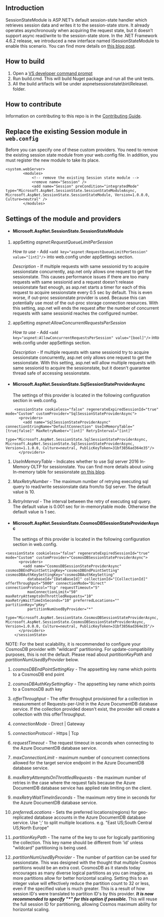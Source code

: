 ## Introduction
SessionStateModule is ASP.NET’s default session-state handler which retrieves session data and writes it to the session-state store. It already operates asynchronously when acquiring the request state, but it doesn’t support async read/write to the session-state store. In the .NET Framework 4.6.2 release, we introduced a new interface named ISessionStateModule to enable this scenario. You can find more details on [this blog post](https://blogs.msdn.microsoft.com/webdev/2016/09/29/introducing-the-asp-net-async-sessionstate-module/).

## How to build
1. Open a [VS developer command prompt](https://docs.microsoft.com/en-us/dotnet/framework/tools/developer-command-prompt-for-vs)
2. Run build.cmd. This will build Nuget package and run all the unit tests.
3. All the build artifacts will be under aspnetsessionstate\bin\Release\ folder.

## How to contribute
Information on contributing to this repo is in the [Contributing Guide](CONTRIBUTING.md).

## Replace the existing Session module in `web.config`

Before you can specify one of these custom providers. You need to remove the existing session state module from your web.config file. In addition, you must register the new module to take its place.

```
<system.webServer>
        <modules>
            <!-- remove the existing Session state module -->
            <remove name="Session" />
            <add name="Session" preCondition="integratedMode" type="Microsoft.AspNet.SessionState.SessionStateModuleAsync, Microsoft.AspNet.SessionState.SessionStateModule, Version=1.0.0.0, Culture=neutral" />
        </modules>
```

## Settings of the module and providers

+ #### Microsoft.AspNet.SessionState.SessionStateModule

1. appSetting *aspnet:RequestQueueLimitPerSession*

    *How to use* - Add ```<add key="aspnet:RequestQueueLimitPerSession" value="[int]"/>``` into web.config under appSettings section.
    
    *Description* - If multiple requests with same sessionid try to acquire sessionstate concurrently, asp.net only allows one request to get the sessionstate. This causes performance issues if there are too many requests with same sessionid and a request doesn't release sessionstate fast enough, as asp.net starts a timer for each of this request to acquire sessionstate every 0.5 sec by default. This is even worse, if out-proc sessionstate provider is used. Because this can potentially use most of the out-proc storage connection resources. With this setting, asp.net will ends the request after the number of concurrent requests with same sessionid reaches the configured number.

2. appSetting *aspnet:AllowConcurrentRequestsPerSession*
    
    *How to use* - Add ```<add key="aspnet:AllowConcurrentRequestsPerSession" value="[bool]"/>``` into web.config under appSettings section.
    
    *Description* - If multiple requests with same sessionid try to acquire sessionstate concurrently, asp.net only allows one request to get the sessionstate. With this setting, asp.net will allow multiple requests with same sessionid to acquire the sessionstate, but it doesn't guarantee thread safe of accessing sessionstate.

+ #### Microsoft.AspNet.SessionState.SqlSessionStateProviderAsync
    
    The settings of this provider is located in the following configuration section in web.config.
```
    <sessionState cookieless="false" regenerateExpiredSessionId="true" mode="Custom" customProvider="SqlSessionStateProviderAsync">
      <providers>
        <add name="SqlSessionStateProviderAsync" connectionStringName="DefaultConnection" UseInMemoryTable="[true|false]" MaxRetryNumber="[int]" RetryInterval="[int]"
          type="Microsoft.AspNet.SessionState.SqlSessionStateProviderAsync, Microsoft.AspNet.SessionState.SqlSessionStateProviderAsync, Version=1.1.0.0, Culture=neutral, PublicKeyToken=31bf3856ad364e35"/>
      </providers>
```

1. *UseInMemoryTable* - Indicates whether to use Sql server 2016 In-Memory OLTP for sessionstate. You can find more details about using In-memory table for sessionstate [on this blog](https://blogs.msdn.microsoft.com/sqlcat/2016/10/26/how-bwin-is-using-sql-server-2016-in-memory-oltp-to-achieve-unprecedented-performance-and-scale/).

2. *MaxRetryNumber* - The maximum number of retrying executing sql query to read/write sessionstate data from/to Sql server. The default value is 10.

3. *RetryInterval* - The interval between the retry of executing sql query. The default value is 0.001 sec for in-memorytable mode. Otherwise the default value is 1 sec.

+ #### Microsoft.AspNet.SessionState.CosmosDBSessionStateProviderAsync

    The settings of this provider is located in the following configuration section in web.config.
```
<sessionState cookieless="false" regenerateExpiredSessionId="true" mode="Custom" customProvider="CosmosDBSessionStateProviderAsync">
      <providers>
        <add name="CosmosDBSessionStateProviderAsync" cosmosDBEndPointSettingKey="cosmosDBEndPointSetting" cosmosDBAuthKeySettingKey="cosmosDBAuthKeySetting"
          databaseId="[DataBaseId]" collectionId="[CollectionId]" offerThroughput="5000" connectionMode="Direct" connectionProtocol="Tcp" requestTimeout="5"
          maxConnectionLimit="50" maxRetryAttemptsOnThrottledRequests="10" maxRetryWaitTimeInSeconds="10" preferredLocations="" partitionKey="pKey"
          partitionNumUsedByProvider="*"
          type="Microsoft.AspNet.SessionState.CosmosDBSessionStateProviderAsync, Microsoft.AspNet.SessionState.CosmosDBSessionStateProviderAsync, Version=1.0.0.0, Culture=neutral, PublicKeyToken=31bf3856ad364e35"/>
      </providers>
    </sessionState>
```

NOTE: For the best scalability, it is recommended to configure your CosmosDB provider with "wildcard" partitioning. For update-compatibility purposes, this is not the default. Please read about
*partitionKeyPath* and *partitionNumUsedByProvider* below.

1. *cosmosDBEndPointSettingKey* - The appsetting key name which points to a CosmosDB end point

2. *cosmosDBAuthKeySettingKey* - The appsetting key name which points to a CosmosDB auth key

3. *offerThroughput* - The offer throughput provisioned for a collection in measurement of Requests-per-Unit in the Azure DocumentDB database service. If the collection provided doesn't exist, the provider will create a collection with this offerThroughput.

4. *connectionMode* - Direct | Gateway

5. *connectionProtocol* - Https | Tcp

6. *requestTimeout* - The request timeout in seconds when connecting to the Azure DocumentDB database service.

7. *maxConnectionLimit* - maximum number of concurrent connections allowed for the target service endpoint in the Azure DocumentDB database service.

8. *maxRetryAttemptsOnThrottledRequests* - the maximum number of retries in the case where the request fails because the Azure DocumentDB database service has applied rate limiting on the client.

9. *maxRetryWaitTimeInSeconds* - The maximum retry time in seconds for the Azure DocumentDB database service.

10. *preferredLocations* - Sets the preferred locations(regions) for geo-replicated database accounts in the Azure DocumentDB database service. Use ';' to split multiple locations. e.g. "East US;South Central US;North Europe"

11. *partitionKeyPath* - The name of the key to use for logically partitioning the collection. This key name should be different from 'id' unless "wildcard" partitioning is being used.

12. *partitionNumUsedByProvider* - The number of partition can be used for sessionstate. This was designed with the thought that multiple Cosmos partitions would be an extra cost. CosmosDB as it stands today encourages as many diverse logical partitions as you can imagine, as more partitions allow for better horizontal scaling. Setting this to an integer value will effectively reduce the partition count to 32 or less, even if the specified value is much greater. This is a result of how session ID's were translated to partition ID's by this provider. ***It is now recommended to specify "\*" for this option if possible.*** This will reuse the full session ID for partitioning, allowing Cosmos maximum ability for horizontal scaling.
